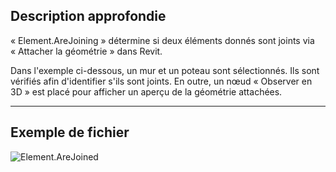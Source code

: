 ## Description approfondie
« Element.AreJoining » détermine si deux éléments donnés sont joints via « Attacher la géométrie » dans Revit.

Dans l'exemple ci-dessous, un mur et un poteau sont sélectionnés. Ils sont vérifiés afin d'identifier s'ils sont joints. En outre, un nœud « Observer en 3D » est placé pour afficher un aperçu de la géométrie attachées.
___
## Exemple de fichier

![Element.AreJoined](./Revit.Elements.Element.AreJoined_img.jpg)
